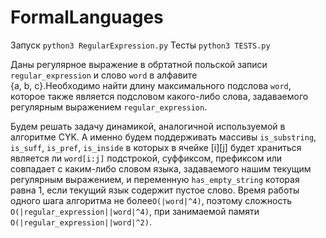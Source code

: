 # FormalLanguages
Запуск
```python3 RegularExpression.py```
Тесты
```python3 TESTS.py```

Даны регулярное выражение в обртатной польской записи ```regular_expression``` и слово ```word``` в алфавите  
{a, b, c}.Необходимо найти длину максимального подслова ```word```, которое также является подсловом какого-либо слова, задаваемого регулярным выражением ```regular_expression```.  

Будем решать задачу динамикой, аналогичной используемой в алгоритме CYK. А именно будем поддерживать массивы ```is_substring```, ```is_suff```, ```is_pref```, ```is_inside``` в которых в ячейке [i][j] будет храниться является ли ```word[i:j]``` подстрокой, суффиксом, префиксом или совпадает с каким-либо словом языка, задаваемого нашим текущим регулярным выражением, и переменную ```has_empty_string``` которая равна 1, если текущий язык содержит пустое слово. 
Время работы одного шага алгоритма не более```O(|word|^4)```, поэтому сложность ```O(|regular_expression||word|^4)```, при занимаемой памяти ```O(|regular_expression||word|^2)```.
